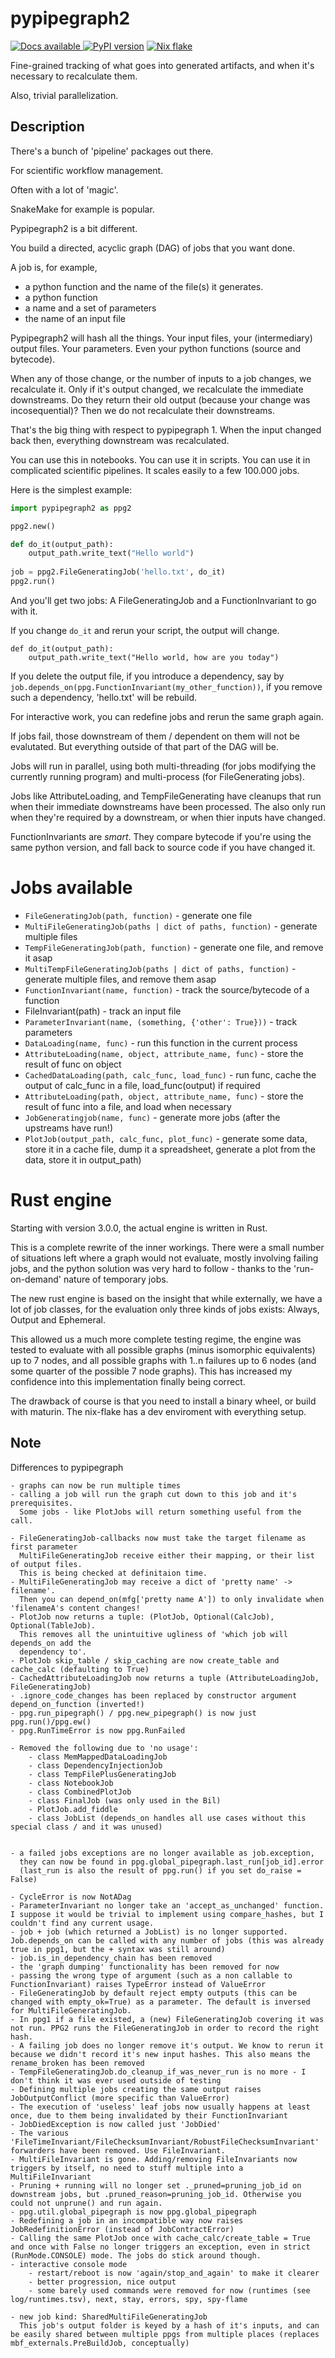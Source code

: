 # pypipegraph2
[
![Docs available](https://badgen.net/badge/Docs/available/green?icon=docs)
](https://tyberiusprime.github.io/pypipegraph2/)
[![PyPI version](https://badge.fury.io/py/pypipegraph2.svg)](https://pypi.org/projects/pypipegraph2)
[
![Nix flake](https://badgen.net/badge/Nix%20flake/available/blue?icon=docs)
](https://github.com/TyberiusPrime/pypipegraph2/blob/main/flake.nix)

Fine-grained tracking of what goes into generated artifacts,
and when it's necessary to recalculate them.

Also, trivial parallelization.



## Description

There's a bunch of 'pipeline' packages out there.

For scientific workflow management.

Often with a lot of 'magic'.

SnakeMake for example is popular.

Pypipegraph2 is a bit different.

You build a directed, acyclic graph (DAG) of jobs that you want done.

A job is, for example,

 * a python function and the name of the file(s) it generates.
 * a python function
 * a name and a set of parameters
 * the name of an input file


Pypipegraph2 will hash all the things. Your input files,
your (intermediary) output files. Your parameters. Even
your python functions (source and bytecode).

When any of those change, or the number of inputs to a job changes,
we recalculate it. Only if it's output changed, we recalculate the immediate downstreams.
Do they return their old output (because your change was incosequential)? Then we do not
recalculate their downstreams.

That's the big thing with respect to pypipegraph 1. When the input changed back then,
everything downstream was recalculated. 

You can use this in notebooks. You can use it in scripts. You can use it in
complicated scientific pipelines. It scales easily to a few 100.000 jobs.

Here is the simplest example:

```python
import pypipegraph2 as ppg2

ppg2.new()

def do_it(output_path):
	output_path.write_text("Hello world")
	
job = ppg2.FileGeneratingJob('hello.txt', do_it)
ppg2.run()
```

And you'll get two jobs: A FileGeneratingJob and a FunctionInvariant
to go with it.

If you change  `do_it`
and rerun your script, the output will change.

```
def do_it(output_path):
	output_path.write_text("Hello world, how are you today")
```

If you delete the output file, if you introduce a dependency, say by `job.depends_on(ppg.FunctionInvariant(my_other_function))`,
if you remove such a dependency, 'hello.txt' will be rebuild.


For interactive work, you can redefine jobs and rerun the same graph again.

If jobs fail, those downstream of them / dependent on them will not be evalutated.
But everything outside of that part of the DAG will be.

Jobs will run in parallel, using both multi-threading 
(for jobs modifying the currently running program) and multi-process (for FileGenerating
jobs).

Jobs like AttributeLoading, and TempFileGenerating have cleanups that run 
when their immediate downstreams have been processed. The also only run when 
they're required by a downstream, or when thier inputs have changed.

FunctionInvariants are *smart*. They compare bytecode if you're using the same 
python version, and fall back to source code if you have changed it.


# Jobs available


* `FileGeneratingJob(path, function)` -  generate one file
* `MultiFileGeneratingJob(paths | dict of paths, function)` -  generate multiple files
* `TempFileGeneratingJob(path, function)` -  generate one file, and remove it asap
* `MultiTempFileGeneratingJob(paths | dict of paths, function)` -  generate multiple files, and remove them asap
* `FunctionInvariant(name, function)` - track the source/bytecode of a function 
* FileInvariant(path) - track an input file
* `ParameterInvariant(name, (something, {'other': True}))` - track parameters
* `DataLoading(name, func)` - run this function in the current process
* `AttributeLoading(name, object, attribute_name, func)` - store the result of func on object
* `CachedDataLoading(path, calc_func, load_func)` - run func, cache the output of calc_func in a file, load_func(output) if required
* `AttributeLoading(path, object, attribute_name, func)` - store the result of func into a file, and load when necessary
* `JobGeneratingjob(name, func)` - generate more jobs (after the upstreams have run!)
* `PlotJob(output_path, calc_func, plot_func)` - generate some data, store it in a cache file, dump it a spreadsheet, generate a plot from the data, store it in output_path)
	
# Rust engine

Starting with version 3.0.0, the actual engine is written in Rust.

This is a complete rewrite of the inner workings. There were a small number of situations
left where a graph would not evaluate, mostly involving failing jobs, and the python solution
was very hard to follow - thanks to the 'run-on-demand' nature of temporary jobs.

The new rust engine is based on the insight that while externally, we have a lot of job classes,
for the evaluation only three kinds of jobs exists: Always, Output and Ephemeral.

This allowed us a much more complete testing regime, the engine was tested to evaluate with all possible
graphs (minus isomorphic equivalents) up to 7 nodes, and all possible graphs with 1..n failures
up to 6 nodes (and some quarter of the possible 7 node graphs). This has increased my confidence
into this implementation finally being correct.

The drawback of course is that you need to install a binary wheel, or build with maturin.
The nix-flake has a dev enviroment with everything setup.


## Note

Differences to pypipegraph

	- graphs can now be run multiple times
	- calling a job will run the graph cut down to this job and it's prerequisites.
	  Some jobs - like PlotJobs will return something useful from the call.

	- FileGeneratingJob-callbacks now must take the target filename as first parameter
	  MultiFileGeneratingJob receive either their mapping, or their list of output files.
	  This is being checked at definitaion time.
	- MultiFileGeneratingJob may receive a dict of 'pretty name' -> filename'. 
	  Then you can depend_on(mfg['pretty name A']) to only invalidate when 'filenameA's content changes!
	- PlotJob now returns a tuple: (PlotJob, Optional(CalcJob), Optional(TableJob).
	  This removes all the unintuitive ugliness of 'which job will depends_on add the
	  dependency to'.
	- PlotJob skip_table / skip_caching are now create_table and cache_calc (defaulting to True)
	- CachedAttributeLoadingJob now returns a tuple (AttributeLoadingJob, FileGeneratingJob)
	- .ignore_code_changes has been replaced by constructor argument depend_on_function (inverted!)
	- ppg.run_pipegraph() / ppg.new_pipegraph() is now just ppg.run()/ppg.ew()
	- ppg.RunTimeError is now ppg.RunFailed

	- Removed the following due to 'no usage':
		- class MemMappedDataLoadingJob
		- class DependencyInjectionJob 
		- class TempFilePlusGeneratingJob 
		- class NotebookJob
		- class CombinedPlotJob
		- class FinalJob (was only used in the Bil)
		- PlotJob.add_fiddle
		- class JobList (depends_on handles all use cases without this special class / and it was unused)

		
	- a failed jobs exceptions are no longer available as job.exception,
      they can now be found in ppg.global_pipegraph.last_run[job_id].error
	  (last_run is also the result of ppg.run() if you set do_raise = False)

	- CycleError is now NotADag
	- ParameterInvariant no longer take an 'accept_as_unchanged' function. I suppose it would be trivial to implement using compare_hashes, but I couldn't find any current usage.
	- job + job (which returned a JobList) is no longer supported. Job.depends_on can be called with any number of jobs (this was already true in ppg1, but the + syntax was still around)
	- job.is_in_dependency_chain has been removed
	- the 'graph dumping' functionality has been removed for now
	- passing the wrong type of argument (such as a non callable to FunctionInvariant) raises TypeError instead of ValueError
	- FileGeneratingJob by default reject empty outputs (this can be changed with empty_ok=True) as a parameter. The default is inversed for MultiFileGeneratingJob.
	- In ppg1 if a file existed, a (new) FileGeneratingJob covering it was not run. PPG2 runs the FileGeneratingJob in order to record the right hash.
	- A failing job does no longer remove it's output. We know to rerun it because we didn't record it's new input hashes. This also means the rename_broken has been removed
	- TempFileGeneratingJob.do_cleanup_if_was_never_run is no more - I don't think it was ever used outside of testing
	- Defining multiple jobs creating the same output raises JobOutputConflict (more specific than ValueError)
	- The execution of 'useless' leaf jobs now usually happens at least once, due to them being invalidated by their FunctionInvariant
	- JobDiedException is now called just 'JobDied'
	- The various 'FileTimeInvariant/FileChecksumInvariant/RobustFileChecksumInvariant' forwarders have been removed. Use FileInvariant.
	- MultiFileInvariant is gone. Adding/removing FileInvariants now triggers by itself, no need to stuff multiple into a MultiFileInvariant
	- Pruning + running will no longer set ._pruned=pruning_job_id on downstream jobs, but .pruned_reason=pruning_job_id. Otherwise you could not unprune() and run again.
	- ppg.util.global_pipegraph is now ppg.global_pipegraph
	- Redefining a job in an incompatible way now raises JobRedefinitionError (instead of JobContractError)
	- Calling the same PlotJob once with cache_calc/create_table = True and once with False no longer triggers an exception, even in strict (RunMode.CONSOLE) mode. The jobs do stick around though.
	- interactive console mode
		- restart/reboot is now 'again/stop_and_again' to make it clearer
		- better progression, nice output 
		- some barely used commands were removed for now (runtimes (see log/runtimes.tsv), next, stay, errors, spy, spy-flame
	
	- new job kind: SharedMultiFileGeneratingJob
      This job's output folder is keyed by a hash of it's inputs, and can be easily shared between multiple ppgs from multiple places (replaces mbf_externals.PreBuildJob, conceptually)
